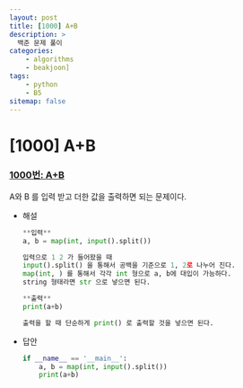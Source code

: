 ```yaml
---
layout: post
title: [1000] A+B
description: >
  백준 문제 풀이
categories: 
    - algorithms
    - beakjoon]
tags: 
    - python
    - B5
sitemap: false
---
```


# [1000] A+B
### [1000번: A+B](https://www.acmicpc.net/problem/1000)
A와 B 를 입력 받고 더한 값을 출력하면 되는 문제이다.
- 해설
    
    ```python
    **입력**
    a, b = map(int, input().split())
    
    입력으로 1 2 가 들어왔을 때
    input().split() 을 통해서 공백을 기준으로 1, 2로 나누어 진다.
    map(int, ) 를 통해서 각각 int 형으로 a, b에 대입이 가능하다.
    string 형태라면 str 으로 넣으면 된다.
    
    **출력**
    print(a+b)
    
    출력을 할 때 단순하게 print() 로 출력할 것을 넣으면 된다.
    ```
- 답안
    
    ```python
    if __name__ == '__main__':
        a, b = map(int, input().split())
        print(a+b)
    ```
